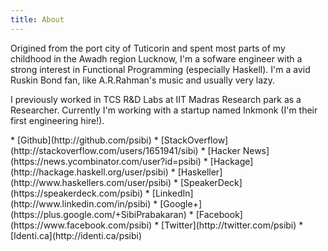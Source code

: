 ```yaml
---
title: About
---
```


Origined from the port city of Tuticorin and spent most parts of my
childhood in the Awadh region Lucknow, I'm a sofware engineer with a
strong interest in Functional Programming (especially Haskell). I'm a
avid Ruskin Bond fan, like A.R.Rahman's music and usually very lazy.

I previously worked in TCS R&D Labs at IIT Madras Research park as a
Researcher. Currently I'm working with a startup named Inkmonk (I'm
their first engineering hire!).

<div class="portfolio">
* [Github](http://github.com/psibi)
* [StackOverflow](http://stackoverflow.com/users/1651941/sibi)
* [Hacker News](https://news.ycombinator.com/user?id=psibi)
* [Hackage](http://hackage.haskell.org/user/psibi)
* [Haskeller](http://www.haskellers.com/user/psibi)
* [SpeakerDeck](https://speakerdeck.com/psibi)
* [LinkedIn](http://www.linkedin.com/in/psibi)
* [Google+](https://plus.google.com/+SibiPrabakaran)
* [Facebook](https://www.facebook.com/psibi)
* [Twitter](http://twitter.com/psibi)
* [Identi.ca](http://identi.ca/psibi)
</div>
